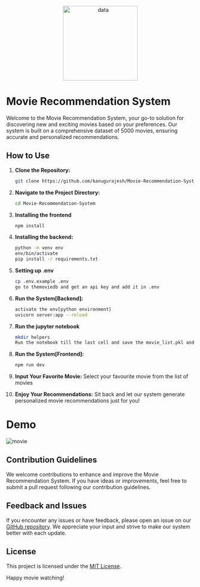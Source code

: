 <br>
<div align="center" >
    <img src="https://github.com/kanugurajesh/Movie-Recommendation-System/assets/120458029/2bbfdf3a-b176-4717-bc77-1fed59024452" alt="data" width="200" height="200">
</div>

# Movie Recommendation System

Welcome to the Movie Recommendation System, your go-to solution for discovering new and exciting movies based on your preferences. Our system is built on a comprehensive dataset of 5000 movies, ensuring accurate and personalized recommendations.

## How to Use

1. **Clone the Repository:**
    ```bash
    git clone https://github.com/kanugurajesh/Movie-Recommendation-System.git
    ```

2. **Navigate to the Project Directory:**
    ```bash
    cd Movie-Recommendation-System
    ```

3. **Installing the frontend**
    ```bash
    npm install
    ```

3. **Installing the backend:**
    ```bash
    python -m venv env
    env/bin/activate
    pip install -r requirements.txt
    ```

4. **Setting up .env**
   ```bash
   cp .env.example .env
   go to themoviedb and get an api key and add it in .env
   ```

4. **Run the System[Backend]:**
    ```bash
    activate the env[python environment]
    uvicorn server:app --reload
    ```
5. **Run the jupyter notebook**
   ```bash
   mkdir helpers
   Run the notebook till the last cell and save the movie_list.pkl and similarity_movie.pkl in the helpers folder
   ```
    
5. **Run the System[Frontend]:**
   ```bash
   npm run dev   
   ```

5. **Input Your Favorite Movie:**
    Select your favourite movie from the list of movies

6. **Enjoy Your Recommendations:**
    Sit back and let our system generate personalized movie recommendations just for you!

# Demo

![movie](https://github.com/kanugurajesh/Movie-Recommendation-System/assets/120458029/eb421931-afc3-4af8-b11c-8a4b6fb6f68e)

## Contribution Guidelines

We welcome contributions to enhance and improve the Movie Recommendation System. If you have ideas or improvements, feel free to submit a pull request following our contribution guidelines.

## Feedback and Issues

If you encounter any issues or have feedback, please open an issue on our [GitHub repository](https://github.com/kanugurajesh/Movie-Recommendation-System/issues). We appreciate your input and strive to make our system better with each update.

## License

This project is licensed under the [MIT License](LICENSE).

Happy movie watching!
